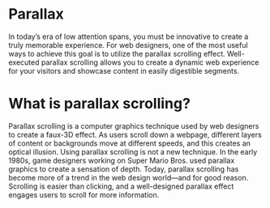 # Parallax
In today’s era of low attention spans, you must be innovative to create a truly memorable experience. For web designers, one of the most useful ways to achieve this goal is to utilize the parallax scrolling effect. Well-executed parallax scrolling allows you to create a dynamic web experience for your visitors and showcase content in easily digestible segments.

# What is parallax scrolling?
Parallax scrolling is a computer graphics technique used by web designers to create a faux-3D effect. As users scroll down a webpage, different layers of content or backgrounds move at different speeds, and this creates an optical illusion. Using parallax scrolling is not a new technique. In the early 1980s, game designers working on Super Mario Bros. used parallax graphics to create a sensation of depth. Today, parallax scrolling has become more of a trend in the web design world—and for good reason. Scrolling is easier than clicking, and a well-designed parallax effect engages users to scroll for more information.
